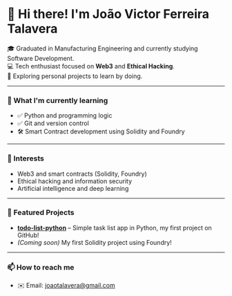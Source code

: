 # 👋 Hi there! I'm João Victor Ferreira Talavera

🎓 Graduated in Manufacturing Engineering and currently studying Software Development.  
💻 Tech enthusiast focused on **Web3** and **Ethical Hacking**.  
🧪 Exploring personal projects to learn by doing.  

---

### 🚀 What I'm currently learning

- ✅ Python and programming logic  
- ✅ Git and version control  
- 🛠️ Smart Contract development using Solidity and Foundry

---

### 🧠 Interests

- Web3 and smart contracts (Solidity, Foundry)  
- Ethical hacking and information security  
- Artificial intelligence and deep learning

---

### 📌 Featured Projects

- [**todo-list-python**](https://github.com/JoaoTalavera/todo-list) – Simple task list app in Python, my first project on GitHub!  
- *(Coming soon)* My first Solidity project using Foundry!

---

### 📫 How to reach me

- ✉️ Email: joaotalavera@gmail.com
